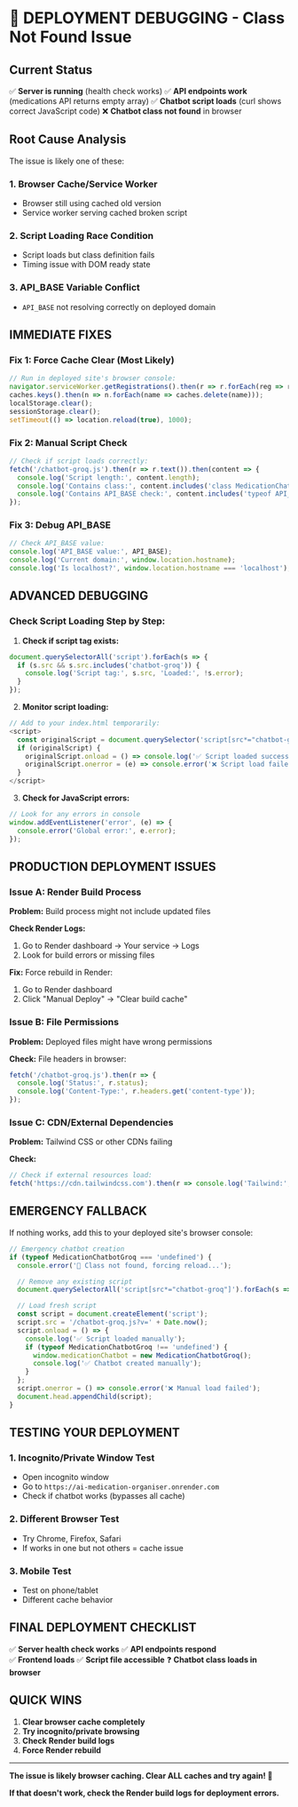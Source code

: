 # 🚨 DEPLOYMENT DEBUGGING - Class Not Found Issue

## Current Status
✅ **Server is running** (health check works)
✅ **API endpoints work** (medications API returns empty array)
✅ **Chatbot script loads** (curl shows correct JavaScript code)
❌ **Chatbot class not found** in browser

## Root Cause Analysis

The issue is likely one of these:

### 1. **Browser Cache/Service Worker**
- Browser still using cached old version
- Service worker serving cached broken script

### 2. **Script Loading Race Condition**
- Script loads but class definition fails
- Timing issue with DOM ready state

### 3. **API_BASE Variable Conflict**
- `API_BASE` not resolving correctly on deployed domain

## IMMEDIATE FIXES

### Fix 1: Force Cache Clear (Most Likely)
```javascript
// Run in deployed site's browser console:
navigator.serviceWorker.getRegistrations().then(r => r.forEach(reg => reg.unregister()));
caches.keys().then(n => n.forEach(name => caches.delete(name)));
localStorage.clear();
sessionStorage.clear();
setTimeout(() => location.reload(true), 1000);
```

### Fix 2: Manual Script Check
```javascript
// Check if script loads correctly:
fetch('/chatbot-groq.js').then(r => r.text()).then(content => {
  console.log('Script length:', content.length);
  console.log('Contains class:', content.includes('class MedicationChatbotGroq'));
  console.log('Contains API_BASE check:', content.includes('typeof API_BASE'));
});
```

### Fix 3: Debug API_BASE
```javascript
// Check API_BASE value:
console.log('API_BASE value:', API_BASE);
console.log('Current domain:', window.location.hostname);
console.log('Is localhost?', window.location.hostname === 'localhost');
```

## ADVANCED DEBUGGING

### Check Script Loading Step by Step:

1. **Check if script tag exists:**
```javascript
document.querySelectorAll('script').forEach(s => {
  if (s.src && s.src.includes('chatbot-groq')) {
    console.log('Script tag:', s.src, 'Loaded:', !s.error);
  }
});
```

2. **Monitor script loading:**
```javascript
// Add to your index.html temporarily:
<script>
  const originalScript = document.querySelector('script[src*="chatbot-groq"]');
  if (originalScript) {
    originalScript.onload = () => console.log('✅ Script loaded successfully');
    originalScript.onerror = (e) => console.error('❌ Script load failed:', e);
  }
</script>
```

3. **Check for JavaScript errors:**
```javascript
// Look for any errors in console
window.addEventListener('error', (e) => {
  console.error('Global error:', e.error);
});
```

## PRODUCTION DEPLOYMENT ISSUES

### Issue A: Render Build Process
**Problem:** Build process might not include updated files

**Check Render Logs:**
1. Go to Render dashboard → Your service → Logs
2. Look for build errors or missing files

**Fix:** Force rebuild in Render:
1. Go to Render dashboard
2. Click "Manual Deploy" → "Clear build cache"

### Issue B: File Permissions
**Problem:** Deployed files might have wrong permissions

**Check:** File headers in browser:
```javascript
fetch('/chatbot-groq.js').then(r => {
  console.log('Status:', r.status);
  console.log('Content-Type:', r.headers.get('content-type'));
});
```

### Issue C: CDN/External Dependencies
**Problem:** Tailwind CSS or other CDNs failing

**Check:**
```javascript
// Check if external resources load:
fetch('https://cdn.tailwindcss.com').then(r => console.log('Tailwind:', r.ok));
```

## EMERGENCY FALLBACK

If nothing works, add this to your deployed site's browser console:

```javascript
// Emergency chatbot creation
if (typeof MedicationChatbotGroq === 'undefined') {
  console.error('🚨 Class not found, forcing reload...');

  // Remove any existing script
  document.querySelectorAll('script[src*="chatbot-groq"]').forEach(s => s.remove());

  // Load fresh script
  const script = document.createElement('script');
  script.src = '/chatbot-groq.js?v=' + Date.now();
  script.onload = () => {
    console.log('✅ Script loaded manually');
    if (typeof MedicationChatbotGroq !== 'undefined') {
      window.medicationChatbot = new MedicationChatbotGroq();
      console.log('✅ Chatbot created manually');
    }
  };
  script.onerror = () => console.error('❌ Manual load failed');
  document.head.appendChild(script);
}
```

## TESTING YOUR DEPLOYMENT

### 1. **Incognito/Private Window Test**
- Open incognito window
- Go to `https://ai-medication-organiser.onrender.com`
- Check if chatbot works (bypasses all cache)

### 2. **Different Browser Test**
- Try Chrome, Firefox, Safari
- If works in one but not others = cache issue

### 3. **Mobile Test**
- Test on phone/tablet
- Different cache behavior

## FINAL DEPLOYMENT CHECKLIST

✅ **Server health check works**
✅ **API endpoints respond**  
✅ **Frontend loads**
✅ **Script file accessible**
❓ **Chatbot class loads in browser**

## QUICK WINS

1. **Clear browser cache completely**
2. **Try incognito/private browsing**
3. **Check Render build logs**
4. **Force Render rebuild**

---

**The issue is likely browser caching. Clear ALL caches and try again! 🚀**

**If that doesn't work, check the Render build logs for deployment errors.**
